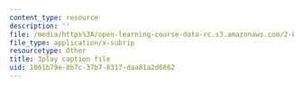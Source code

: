```yaml
---
content_type: resource
description: ''
file: /media/https%3A/open-learning-course-data-rc.s3.amazonaws.com/2-003sc-engineering-dynamics-fall-2011/1061b79e8b7c37b78317daa81a2d6862_iMz0LiqjFmE.srt
file_type: application/x-subrip
resourcetype: Other
title: 3play caption file
uid: 1061b79e-8b7c-37b7-8317-daa81a2d6862
---
```

